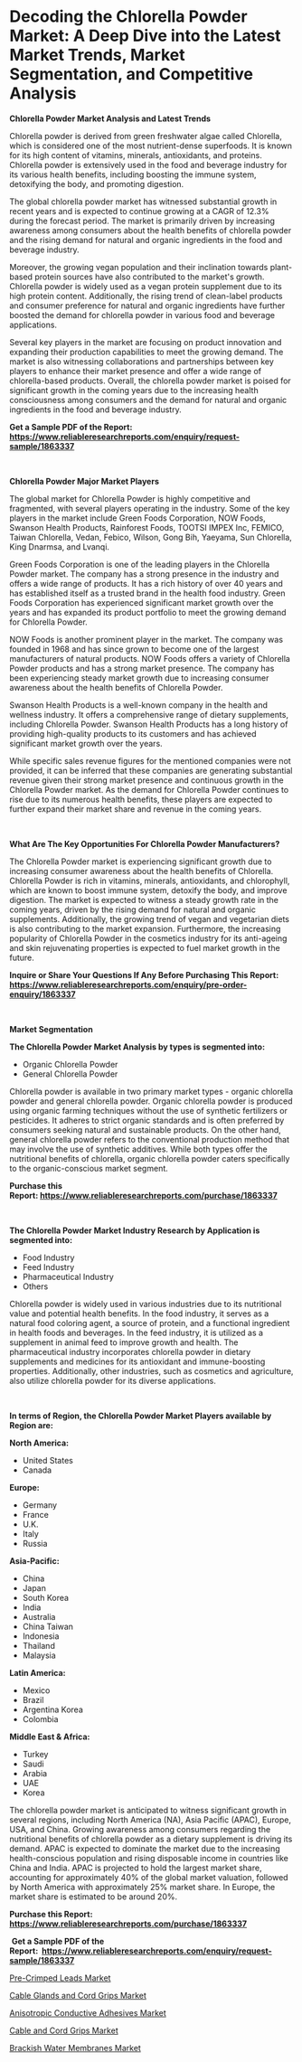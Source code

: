 <p><h1>Decoding the Chlorella Powder Market: A Deep Dive into the Latest Market Trends, Market Segmentation, and Competitive Analysis</h1></p><p><strong>Chlorella Powder Market Analysis and Latest Trends</strong></p>
<p><p>Chlorella powder is derived from green freshwater algae called Chlorella, which is considered one of the most nutrient-dense superfoods. It is known for its high content of vitamins, minerals, antioxidants, and proteins. Chlorella powder is extensively used in the food and beverage industry for its various health benefits, including boosting the immune system, detoxifying the body, and promoting digestion.</p><p>The global chlorella powder market has witnessed substantial growth in recent years and is expected to continue growing at a CAGR of 12.3% during the forecast period. The market is primarily driven by increasing awareness among consumers about the health benefits of chlorella powder and the rising demand for natural and organic ingredients in the food and beverage industry.</p><p>Moreover, the growing vegan population and their inclination towards plant-based protein sources have also contributed to the market's growth. Chlorella powder is widely used as a vegan protein supplement due to its high protein content. Additionally, the rising trend of clean-label products and consumer preference for natural and organic ingredients have further boosted the demand for chlorella powder in various food and beverage applications.</p><p>Several key players in the market are focusing on product innovation and expanding their production capabilities to meet the growing demand. The market is also witnessing collaborations and partnerships between key players to enhance their market presence and offer a wide range of chlorella-based products. Overall, the chlorella powder market is poised for significant growth in the coming years due to the increasing health consciousness among consumers and the demand for natural and organic ingredients in the food and beverage industry.</p></p>
<p><strong>Get a Sample PDF of the Report:&nbsp; <a href="https://www.reliableresearchreports.com/enquiry/request-sample/1863337">https://www.reliableresearchreports.com/enquiry/request-sample/1863337</a></strong></p>
<p>&nbsp;</p>
<p><strong>Chlorella Powder Major Market Players</strong></p>
<p><p>The global market for Chlorella Powder is highly competitive and fragmented, with several players operating in the industry. Some of the key players in the market include Green Foods Corporation, NOW Foods, Swanson Health Products, Rainforest Foods, TOOTSI IMPEX Inc, FEMICO, Taiwan Chlorella, Vedan, Febico, Wilson, Gong Bih, Yaeyama, Sun Chlorella, King Dnarmsa, and Lvanqi.</p><p>Green Foods Corporation is one of the leading players in the Chlorella Powder market. The company has a strong presence in the industry and offers a wide range of products. It has a rich history of over 40 years and has established itself as a trusted brand in the health food industry. Green Foods Corporation has experienced significant market growth over the years and has expanded its product portfolio to meet the growing demand for Chlorella Powder.</p><p>NOW Foods is another prominent player in the market. The company was founded in 1968 and has since grown to become one of the largest manufacturers of natural products. NOW Foods offers a variety of Chlorella Powder products and has a strong market presence. The company has been experiencing steady market growth due to increasing consumer awareness about the health benefits of Chlorella Powder.</p><p>Swanson Health Products is a well-known company in the health and wellness industry. It offers a comprehensive range of dietary supplements, including Chlorella Powder. Swanson Health Products has a long history of providing high-quality products to its customers and has achieved significant market growth over the years.</p><p>While specific sales revenue figures for the mentioned companies were not provided, it can be inferred that these companies are generating substantial revenue given their strong market presence and continuous growth in the Chlorella Powder market. As the demand for Chlorella Powder continues to rise due to its numerous health benefits, these players are expected to further expand their market share and revenue in the coming years.</p></p>
<p>&nbsp;</p>
<p><strong>What Are The Key Opportunities For Chlorella Powder Manufacturers?</strong></p>
<p><p>The Chlorella Powder market is experiencing significant growth due to increasing consumer awareness about the health benefits of Chlorella. Chlorella Powder is rich in vitamins, minerals, antioxidants, and chlorophyll, which are known to boost immune system, detoxify the body, and improve digestion. The market is expected to witness a steady growth rate in the coming years, driven by the rising demand for natural and organic supplements. Additionally, the growing trend of vegan and vegetarian diets is also contributing to the market expansion. Furthermore, the increasing popularity of Chlorella Powder in the cosmetics industry for its anti-ageing and skin rejuvenating properties is expected to fuel market growth in the future.</p></p>
<p><strong>Inquire or Share Your Questions If Any Before Purchasing This Report: <a href="https://www.reliableresearchreports.com/enquiry/pre-order-enquiry/1863337">https://www.reliableresearchreports.com/enquiry/pre-order-enquiry/1863337</a></strong></p>
<p>&nbsp;</p>
<p><strong>Market Segmentation</strong></p>
<p><strong>The Chlorella Powder Market Analysis by types is segmented into:</strong></p>
<p><ul><li>Organic Chlorella Powder</li><li>General Chlorella Powder</li></ul></p>
<p><p>Chlorella powder is available in two primary market types - organic chlorella powder and general chlorella powder. Organic chlorella powder is produced using organic farming techniques without the use of synthetic fertilizers or pesticides. It adheres to strict organic standards and is often preferred by consumers seeking natural and sustainable products. On the other hand, general chlorella powder refers to the conventional production method that may involve the use of synthetic additives. While both types offer the nutritional benefits of chlorella, organic chlorella powder caters specifically to the organic-conscious market segment.</p></p>
<p><strong>Purchase this Report:&nbsp;<a href="https://www.reliableresearchreports.com/purchase/1863337">https://www.reliableresearchreports.com/purchase/1863337</a></strong></p>
<p>&nbsp;</p>
<p><strong>The Chlorella Powder Market Industry Research by Application is segmented into:</strong></p>
<p><ul><li>Food Industry</li><li>Feed Industry</li><li>Pharmaceutical Industry</li><li>Others</li></ul></p>
<p><p>Chlorella powder is widely used in various industries due to its nutritional value and potential health benefits. In the food industry, it serves as a natural food coloring agent, a source of protein, and a functional ingredient in health foods and beverages. In the feed industry, it is utilized as a supplement in animal feed to improve growth and health. The pharmaceutical industry incorporates chlorella powder in dietary supplements and medicines for its antioxidant and immune-boosting properties. Additionally, other industries, such as cosmetics and agriculture, also utilize chlorella powder for its diverse applications.</p></p>
<p>&nbsp;</p>
<p><strong>In terms of Region, the Chlorella Powder Market Players available by Region are:</strong></p>
<p>
    <p> <strong> North America: </strong>
        <ul>
            <li>United States</li>
            <li>Canada</li>
        </ul>
        </p> 
    <p> <strong> Europe: </strong>
        <ul>
            <li>Germany</li>
            <li>France</li>
            <li>U.K.</li>
            <li>Italy</li>
            <li>Russia</li>
        </ul>
        </p> 
    <p> <strong> Asia-Pacific: </strong>
        <ul>
            <li>China</li>
            <li>Japan</li>
            <li>South Korea</li>
            <li>India</li>
            <li>Australia</li>
            <li>China Taiwan</li>
            <li>Indonesia</li>
            <li>Thailand</li>
            <li>Malaysia</li>
        </ul>
        </p> 
    <p> <strong> Latin America: </strong>
        <ul>
            <li>Mexico</li>
            <li>Brazil</li>
            <li>Argentina Korea</li>
            <li>Colombia</li>
        </ul>
        </p> 
    <p> <strong> Middle East & Africa: </strong>
        <ul>
            <li>Turkey</li>
            <li>Saudi</li>
            <li>Arabia</li>
            <li>UAE</li>
            <li>Korea</li>
        </ul>
    </p>
    </p>
<p><p>The chlorella powder market is anticipated to witness significant growth in several regions, including North America (NA), Asia Pacific (APAC), Europe, USA, and China. Growing awareness among consumers regarding the nutritional benefits of chlorella powder as a dietary supplement is driving its demand. APAC is expected to dominate the market due to the increasing health-conscious population and rising disposable income in countries like China and India. APAC is projected to hold the largest market share, accounting for approximately 40% of the global market valuation, followed by North America with approximately 25% market share. In Europe, the market share is estimated to be around 20%.</p></p>
<p><strong>Purchase this Report: <a href="https://www.reliableresearchreports.com/purchase/1863337">https://www.reliableresearchreports.com/purchase/1863337</a></strong></p>
<p>&nbsp;<strong>Get a Sample PDF of the Report:&nbsp;&nbsp;<a href="https://www.reliableresearchreports.com/enquiry/request-sample/1863337">https://www.reliableresearchreports.com/enquiry/request-sample/1863337</a></strong></p>
<p><strong></strong></p>
<p><p><a href="https://medium.com/@zoeyleannon2023/pre-crimped-leads-market-trends-forecast-and-competitive-analysis-to-2030-7fbf1403016d">Pre-Crimped Leads Market</a></p><p><a href="https://medium.com/@dexterhayes2023/cable-glands-and-cord-grips-market-size-and-market-trends-complete-industry-overview-2023-to-2030-aa23e3bef576">Cable Glands and Cord Grips Market</a></p><p><a href="https://github.com/melchekhinf/Market-Research-Report-List-1/blob/main/anisotropic-conductive-adhesives-market.md">Anisotropic Conductive Adhesives Market</a></p><p><a href="https://medium.com/@myrticecole/cable-and-cord-grips-market-outlook-industry-overview-and-forecast-2023-to-2030-3a7152a348bf">Cable and Cord Grips Market</a></p><p><a href="https://github.com/sndrkn/Market-Research-Report-List-1/blob/main/brackish-water-membranes-market.md">Brackish Water Membranes Market</a></p></p>